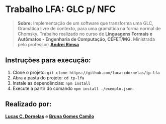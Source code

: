 # **Trabalho LFA: GLC p/ NFC**

> **Sobre:** Implementação de um software que transforma uma GLC, Gramática livre de contexto, para uma gramática na forma normal de Chomsky. Trabalho realizado no curso de **Linguagens Formais e Autômatos - Engenharia de Computação, CEFET/MG.** Ministrada pelo professor: [**Andrei Rimsa**](https://github.com/rimsa)

## Instruções para execução:

1. Clone o projeto: `git clone https://github.com/lucascdornelas/tp-lfa`
2. Abra a pasta do projeto: `cd tp-lfa`
3. Instale as dependências: `npm install`
4. Execute a partir do comando `npm install ./exemplo.json`.

## Realizado por:

[**Lucas C. Dornelas**](https://github.com/lucascdornelas) e [**Bruna Gomes Camilo**](https://github.com/BrunaGomes01)
